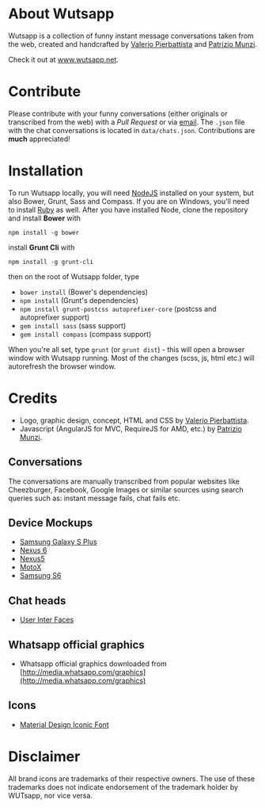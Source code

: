 # About Wutsapp
Wutsapp is a collection of funny instant message conversations taken from the web, created and handcrafted by [Valerio Pierbattista](http://valeriopierbattista.com) and [Patrizio Munzi](https://www.linkedin.com/in/patriziomunzi).

Check it out at www.wutsapp.net.

# Contribute
Please contribute with your funny conversations (either originals or transcribed from the web) with a *Pull Request* or via [email](mailto:omegaiori@gmail.com). The `.json` file with the chat conversations
is located in `data/chats.json`. Contributions are **much** appreciated!

# Installation
To run Wutsapp locally, you will need [NodeJS](https://nodejs.org/en/) installed on your system, but also Bower, Grunt, Sass and Compass. If you are on Windows, you'll need to install [Ruby](http://rubyinstaller.org/downloads/) as well. After you have installed Node, clone the repository and install **Bower** with
```
npm install -g bower
```
install **Grunt Cli** with 
```
npm install -g grunt-cli
```
then on the root of Wutsapp folder, type

- `bower install` (Bower's dependencies)
- `npm install` (Grunt's dependencies)
- `npm install grunt-postcss autoprefixer-core` (postcss and autoprefixer support)
- `gem install sass` (sass support)
- `gem install compass` (compass support)

When you're all set, type `grunt` (or `grunt dist`) - this will open a browser window with Wutsapp running. Most of the changes (scss, js, html etc.) will autorefresh the browser window.

# Credits

- Logo, graphic design, concept, HTML and CSS by [Valerio Pierbattista](http://valeriopierbattista.com).
- Javascript (AngularJS for MVC, RequireJS for AMD, etc.) by [Patrizio Munzi](https://www.linkedin.com/in/patriziomunzi).

## Conversations

The conversations are manually transcribed from popular websites like Cheezburger, Facebook, Google Images or similar sources using
search queries such as: instant message fails, chat fails etc.

## Device Mockups
- [Samsung Galaxy S Plus](http://lutschgabriel.deviantart.com/art/Samsung-Galaxy-S-Plus-PSD-436357152)
- [Nexus 6](http://graphicburger.com/nexus-6-psd-mockup/)
- [Nexus5](https://dribbble.com/shots/1989188-Nexus-5-Mockup)
- [MotoX](https://dribbble.com/shots/2164396-Freebie-Moto-X-Free-PSD)
- [Samsung S6](http://emske.com/samsung-galaxy-s6-psd-mock-up/)

## Chat heads

- [User Inter Faces](http://uifaces.com/)

## Whatsapp official graphics

- Whatsapp official graphics downloaded from [http://media.whatsapp.com/graphics](http://media.whatsapp.com/graphics)

## Icons

- [Material Design Iconic Font](http://zavoloklom.github.io/material-design-iconic-font/)

# Disclaimer
All brand icons are trademarks of their respective owners. The use of these trademarks does not indicate endorsement of the trademark holder by WUTsapp, nor vice versa.